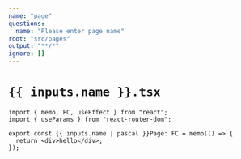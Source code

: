 ```yaml
---
name: "page"
questions:
  name: "Please enter page name"
root: "src/pages"
output: "**/*"
ignore: []
---
```


# `{{ inputs.name }}.tsx`

```tsx
import { memo, FC, useEffect } from "react";
import { useParams } from "react-router-dom";

export const {{ inputs.name | pascal }}Page: FC = memo(() => {
  return <div>hello</div>;
});
```
